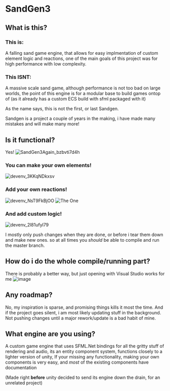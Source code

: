 # SandGen3


## What is this?
### This is:
  A falling sand game engine, that allows for easy implmentation of custom element logic and reactions,
  one of the main goals of this project was for high performance with low complexity.

### This ISNT:
A massive scale sand game, although performance is not too bad on large worlds, the point of
this engine is for a modular base to build games ontop of (as it already has a custom ECS build with sfml packaged with it)

As the name says, this is not the first, or last Sandgen.

Sandgen is a project a couple of years in the making, i have made many mistakes and will make many more!

## Is it functional?
Yes!
![SandGen3Again_bzbvti7d4h](https://github.com/timmyred456/SandGen3/assets/24467262/ac56ffe1-2688-44d0-8d93-6c6894801efe)

### You can make your own elements!

![devenv_3KKqNDkxsv](https://github.com/timmyred456/SandGen3/assets/24467262/4ac210b4-f540-45fe-91ab-799566f2d784)

### Add your own reactions!

![devenv_NsT9FkBjOO](https://github.com/timmyred456/SandGen3/assets/24467262/4af1bd4f-db52-4779-8352-0a81c099eead)
![The One](https://github.com/timmyred456/SandGen3/assets/24467262/2dcb91d5-ab1a-47f4-bb8f-6ae28399f20a)


### And add custom logic!

![devenv_2l81ufyl79](https://github.com/timmyred456/SandGen3/assets/24467262/d8179c78-5a7a-4d75-adaf-926cc9ae5645)



I mostly only push changes when they are done, or before i tear them down and make new ones. so at all times you *should* be able to
compile and run the master branch.

## How do i do the whole compile/running part?
There is probably a better way, but just opening with Visual Studio works for me
![image](https://github.com/timmyred456/SandGen3/assets/24467262/826605a4-55f3-4cbe-8509-1d1679d22942)

## Any roadmap?
No, my inspiration is sparse, and promising things kills it most the time.
And if the project goes silent, i am most likely updating stuff in the background.
Not pushing changes until a major rework/update is a bad habit of mine.

## What engine are you using?
A custom game engine that uses SFML.Net bindings for all the gritty stuff of rendering and audio,
its an entity component system, functions closely to a lighter version of unity,
If your missing any functionality, making your own components is very easy, and *most* of the existing components have documentation

(Made right **before** unity decided to send its engine down the drain, for an unrelated project)
